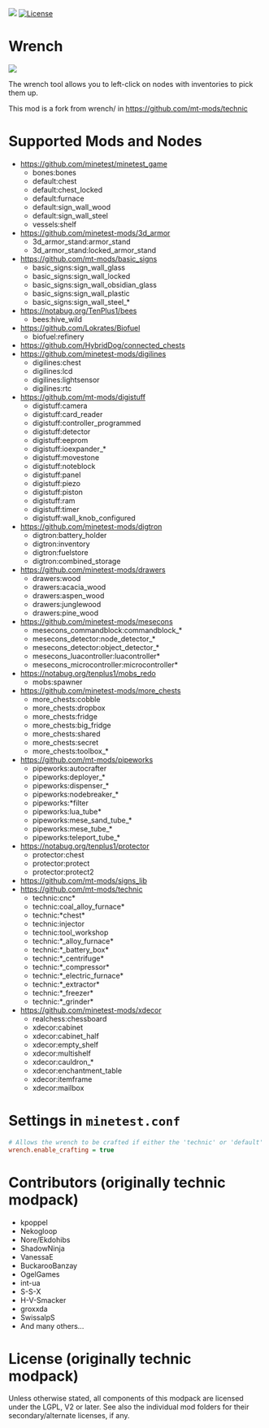 ![](https://github.com/mt-mods/wrench/workflows/luacheck/badge.svg)
[![License](https://img.shields.io/badge/license-LGPLv2.0%2B-purple.svg)](https://www.gnu.org/licenses/old-licenses/lgpl-2.0.en.html)

<!--
[![ContentDB](https://content.minetest.net/packages/mt-mods/wrench/shields/downloads/)](https://content.minetest.net/packages/mt-mods/wrench/)
-->

# Wrench

<img src="textures/technic_wrench.png"/>

The wrench tool allows you to left-click on nodes with inventories to pick them up.

This mod is a fork from wrench/ in https://github.com/mt-mods/technic

# Supported Mods and Nodes

* https://github.com/minetest/minetest_game
  - bones:bones
  - default:chest
  - default:chest_locked
  - default:furnace
  - default:sign_wall_wood
  - default:sign_wall_steel
  - vessels:shelf
* https://github.com/minetest-mods/3d_armor
  - 3d_armor_stand:armor_stand
  - 3d_armor_stand:locked_armor_stand
* https://github.com/mt-mods/basic_signs
  - basic_signs:sign_wall_glass
  - basic_signs:sign_wall_locked
  - basic_signs:sign_wall_obsidian_glass
  - basic_signs:sign_wall_plastic
  - basic_signs:sign_wall_steel_\*
* https://notabug.org/TenPlus1/bees
  - bees:hive_wild
* https://github.com/Lokrates/Biofuel
  - biofuel:refinery
* https://github.com/HybridDog/connected_chests
* https://github.com/minetest-mods/digilines
  - digilines:chest
  - digilines:lcd
  - digilines:lightsensor
  - digilines:rtc
* https://github.com/mt-mods/digistuff
  - digistuff:camera
  - digistuff:card_reader
  - digistuff:controller_programmed
  - digistuff:detector
  - digistuff:eeprom
  - digistuff:ioexpander_\*
  - digistuff:movestone
  - digistuff:noteblock
  - digistuff:panel
  - digistuff:piezo
  - digistuff:piston
  - digistuff:ram
  - digistuff:timer
  - digistuff:wall_knob_configured
* https://github.com/minetest-mods/digtron
  - digtron:battery_holder
  - digtron:inventory
  - digtron:fuelstore
  - digtron:combined_storage
* https://github.com/minetest-mods/drawers
  - drawers:wood
  - drawers:acacia_wood
  - drawers:aspen_wood
  - drawers:junglewood
  - drawers:pine_wood
* https://github.com/minetest-mods/mesecons
  - mesecons_commandblock:commandblock_\*
  - mesecons_detector:node_detector_\*
  - mesecons_detector:object_detector_\*
  - mesecons_luacontroller:luacontroller\*
  - mesecons_microcontroller:microcontroller\*
* https://notabug.org/tenplus1/mobs_redo
  - mobs:spawner
* https://github.com/minetest-mods/more_chests
  - more_chests:cobble
  - more_chests:dropbox
  - more_chests:fridge
  - more_chests:big_fridge
  - more_chests:shared
  - more_chests:secret
  - more_chests:toolbox_\*
* https://github.com/mt-mods/pipeworks
  - pipeworks:autocrafter
  - pipeworks:deployer_\*
  - pipeworks:dispenser_\*
  - pipeworks:nodebreaker_\*
  - pipeworks:\*filter
  - pipeworks:lua_tube\*
  - pipeworks:mese_sand_tube_\*
  - pipeworks:mese_tube_\*
  - pipeworks:teleport_tube_\*
* https://notabug.org/tenplus1/protector
  - protector:chest
  - protector:protect
  - protector:protect2
* https://github.com/mt-mods/signs_lib
* https://github.com/mt-mods/technic
  - technic:cnc\*
  - technic:coal_alloy_furnace\*
  - technic:\*chest\*
  - technic:injector
  - technic:tool_workshop
  - technic:\*_alloy_furnace\*
  - technic:\*_battery_box\*
  - technic:\*_centrifuge\*
  - technic:\*_compressor\*
  - technic:\*_electric_furnace\*
  - technic:\*_extractor\*
  - technic:\*_freezer\*
  - technic:\*_grinder\*
* https://github.com/minetest-mods/xdecor
  - realchess:chessboard
  - xdecor:cabinet
  - xdecor:cabinet_half
  - xdecor:empty_shelf
  - xdecor:multishelf
  - xdecor:cauldron_\*
  - xdecor:enchantment_table
  - xdecor:itemframe
  - xdecor:mailbox

# Settings in `minetest.conf`
```ini
# Allows the wrench to be crafted if either the 'technic' or 'default' mod is installed.
wrench.enable_crafting = true
```

# Contributors (originally technic modpack)

* kpoppel
* Nekogloop
* Nore/Ekdohibs
* ShadowNinja
* VanessaE
* BuckarooBanzay
* OgelGames
* int-ua
* S-S-X
* H-V-Smacker
* groxxda
* SwissalpS
* And many others...

# License (originally technic modpack)

Unless otherwise stated, all components of this modpack are licensed under the
LGPL, V2 or later.  See also the individual mod folders for their
secondary/alternate licenses, if any.
